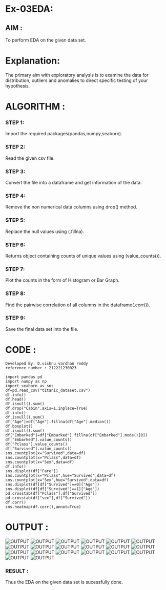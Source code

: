# Ex-03EDA:

## AIM :

To perform EDA on the given data set. 

# Explanation:

The primary aim with exploratory analysis is to examine the data for distribution, outliers and 
anomalies to direct specific testing of your hypothesis.
 

# ALGORITHM :

### STEP 1:

Import the required packages(pandas,numpy,seaborn).

### STEP 2:

Read the given csv file.

### STEP 3:

Convert the file into a dataframe and get information of the data.

### STEP 4:

Remove the non numerical data columns using drop() method.

### STEP 5:

Replace the null values using (.fillna).

### STEP 6:

Returns object containing counts of unique values using (value_counts()).

### STEP 7:

Plot the counts in the form of Histogram or Bar Graph.

### STEP 8:

Find the pairwise correlation of all columns in the dataframe(.corr()).

### STEP 9:

Save the final data set into the file.


# CODE :

```
Developed By: D.vishnu vardhan reddy
reference number : 212221230023

import pandas pd
import numpy as np
import seaborn as sns
df=pd.read_csv("titanic_dataset.csv")
df.info()
df.head()
df.isnull().sum()
df.drop("Cabin",axis=1,inplace=True)
df.info()
df.isnull().sum()
df["Age"]=df["Age"].fillna(df["Age"].median())
df.boxplot()
df.isnull().sum()
df["Embarked"]=df["Embarked"].fillna(df["Embarked"].mode()[0])
df["Embarked"].value_counts()
df["Pclass"],value_counts()
df["Survived"].value_counts()
sns.countplot(x="Survived",data=df)
sns.countplot(x="Pclass",data=df)
sns.countplot(x="Sex",data=df)
df.info()
sns.displot(df["Fare"])
sns.countplot(x="Pclass",hue="Survived",data=df)
sns.countplot(x="Sex",hue="Survived",data=df)
sns.displot(df[df["Survived"]==0]["Age"])
sns.displot(df[df["Survived"]==1]["Age"])
pd.crosstab(df["Pclass"],df["Survived"])
pd.crosstab(df["sex"],df["Survived"])
df.corr()
sns.heatmap(df.corr(),annot=True)
```
# OUTPUT  :
![OUTPUT](/DATA/b1.png)
![OUTPUT](/DATA/b2.png)
![OUTPUT](/DATA/b3.png)
![OUTPUT](/DATA/b4.png)
![OUTPUT](/DATA/b5.png)
![OUTPUT](/DATA/b6.png)
![OUTPUT](/DATA/b7.png)
![OUTPUT](/DATA/b8.png)
![OUTPUT](/DATA/b9.png)
![OUTPUT](/DATA/b10.png)
![OUTPUT](/DATA/b11.png)
![OUTPUT](/DATA/b12.png)
![OUTPUT](/DATA/b13.png)
![OUTPUT](/DATA/b14.png)
![OUTPUT](/DATA/b19.png)
![OUTPUT](/DATA/b15.png)
![OUTPUT](/DATA/b20.png)
![OUTPUT](/DATA/b16.png)
![OUTPUT](/DATA/b17.png)
![OUTPUT](/DATA/b18.png)


### RESULT :
Thus the EDA on the given data set is sucessfully done.
